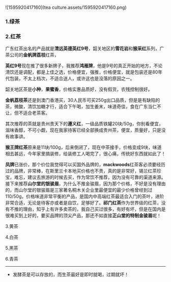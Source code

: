 ![1595920417160](tea culture.assets/1595920417160.png)

### 1.绿茶

### 2.红茶

广东红茶出名的产品就是**清远英德英红9号**，韶关地区的**雪花岩**和**猴采红**系列，广茶公司的**金帆牌荔枝**红茶，

**英红9号**现在推了很多新牌子，我推荐**鸿雁牌**，他是9号的真正开始的地方，不论清饮还是调配，都是上佳之选，价格便宜，强推，价格便宜，就是包装还是80年代包装，不太上档次，不适合送人，或许这也是没落的原因之一。

韶关地区茶是**小种**，**果蜜香**，价格实惠品质好，没有假货，农残控制很好。

**金帆荔枝茶**还是到澳门香港买，30人民币可买250g出口品质，但是是有缺陷的茶，微酸，清饮加糖才行，适合下午喝，加生姜末，味道奇佳，食在广东当仁不让，但不适合老茶客。

其次推荐的茶就是贵州贵天下的**遵义红**，一级品质铁罐20块/50g，你别看便宜，滋味香醇，不可小觑，现在我家待客已经全部换成贵州茶，便宜，质量好，只是没有故事讲。

**猴王牌红茶**原来是11块/100g，后来倒闭了，现在中茶接手，价格变成9块，味道相去甚远，今年家里搞装修，给装修工人喝完了，很心痛，传统好东西就如此了！

**凤牌**已涨价，那个价位我觉得可以买国外品牌的，**mackwoods**红茶客必须要经历过的品牌，非常棒，在斯里兰卡本地买价格也不贵，真的是非常好，锡兰红茶珍宝，难忘，建议去旅游的时候去买，作为常饮不推荐，因为没有可靠的渠道来源。接下来推荐**山尔堂的银骏眉**，为什么不推金骏眉，因为那个价格，不好是没有理由的，而山尔堂的银骏眉是三家著名桐木关企业里最便宜的最少价格曾经到过110/50g，价格味道非常平衡的产品，是国内中高端红茶最适合入门的茶叶，进阶非常合适，无论是待客亦或者是自饮，足够好了。**祁门红茶**作为世界级的红茶，没有不推的理由，知乎上有许多卖茶的，我自己买过很多，有好有坏，但是在国内是很难买到上好的，要买品牌的顶尖产品，那还不如直接**正山堂的特制金骏眉**呢！

3.黄茶

4.白茶

5.黑茶

6.青茶

------

- 发酵茶是可以存放的，而生茶最好是即时就喝，过期就坏！